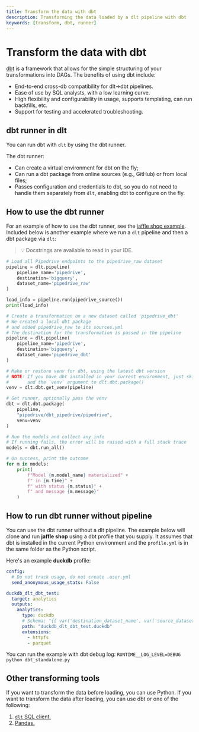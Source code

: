 ```yaml
---
title: Transform the data with dbt
description: Transforming the data loaded by a dlt pipeline with dbt
keywords: [transform, dbt, runner]
---
```


# Transform the data with dbt

[dbt](https://github.com/dbt-labs/dbt-core) is a framework that allows for the simple structuring of your transformations into DAGs. The benefits of using dbt include:

- End-to-end cross-db compatibility for dlt→dbt pipelines.
- Ease of use by SQL analysts, with a low learning curve.
- High flexibility and configurability in usage, supports templating, can run backfills, etc.
- Support for testing and accelerated troubleshooting.

## dbt runner in dlt

You can run dbt with `dlt` by using the dbt runner.

The dbt runner:

- Can create a virtual environment for dbt on the fly;
- Can run a dbt package from online sources (e.g., GitHub) or from local files;
- Passes configuration and credentials to dbt, so you do not need to handle them separately from `dlt`, enabling dbt to configure on the fly.

## How to use the dbt runner

For an example of how to use the dbt runner, see the [jaffle shop example](https://github.com/dlt-hub/dlt/blob/devel/docs/examples/archive/dbt_run_jaffle.py).
Included below is another example where we run a `dlt` pipeline and then a dbt package via `dlt`:

> 💡 Docstrings are available to read in your IDE.

```py
# Load all Pipedrive endpoints to the pipedrive_raw dataset
pipeline = dlt.pipeline(
    pipeline_name='pipedrive',
    destination='bigquery',
    dataset_name='pipedrive_raw'
)

load_info = pipeline.run(pipedrive_source())
print(load_info)

# Create a transformation on a new dataset called 'pipedrive_dbt'
# We created a local dbt package
# and added pipedrive_raw to its sources.yml
# The destination for the transformation is passed in the pipeline
pipeline = dlt.pipeline(
    pipeline_name='pipedrive',
    destination='bigquery',
    dataset_name='pipedrive_dbt'
)

# Make or restore venv for dbt, using the latest dbt version
# NOTE: If you have dbt installed in your current environment, just skip this line
#       and the `venv` argument to dlt.dbt.package()
venv = dlt.dbt.get_venv(pipeline)

# Get runner, optionally pass the venv
dbt = dlt.dbt.package(
    pipeline,
    "pipedrive/dbt_pipedrive/pipedrive",
    venv=venv
)

# Run the models and collect any info
# If running fails, the error will be raised with a full stack trace
models = dbt.run_all()

# On success, print the outcome
for m in models:
    print(
        f"Model {m.model_name} materialized" +
        f" in {m.time}" +
        f" with status {m.status}" +
        f" and message {m.message}"
    )
```

## How to run dbt runner without pipeline
You can use the dbt runner without a dlt pipeline. The example below will clone and run **jaffle shop** using a dbt profile that you supply.
It assumes that dbt is installed in the current Python environment and the `profile.yml` is in the same folder as the Python script.
<!--@@@DLT_SNIPPET ./dbt-snippets.py::run_dbt_standalone-->


Here's an example **duckdb** profile:
```yaml
config:
  # Do not track usage, do not create .user.yml
  send_anonymous_usage_stats: False

duckdb_dlt_dbt_test:
  target: analytics
  outputs:
    analytics:
      type: duckdb
      # Schema: "{{ var('destination_dataset_name', var('source_dataset_name')) }}"
      path: "duckdb_dlt_dbt_test.duckdb"
      extensions:
        - httpfs
        - parquet
```
You can run the example with dbt debug log: `RUNTIME__LOG_LEVEL=DEBUG python dbt_standalone.py`


## Other transforming tools

If you want to transform the data before loading, you can use Python. If you want to transform the data after loading, you can use dbt or one of the following:

1. [`dlt` SQL client.](../sql.md)
2. [Pandas.](../pandas.md)

